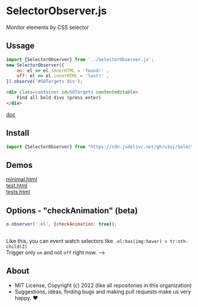 # SelectorObserver.js
Monitor elements by CSS selector

## Ussage

```js
import {SelectorObserver} from '../SelectorObserver.js';
new SelectorObserver({
    on: el => el.innerHTML = 'found!' ,
    off: el => el.innerHTML = 'lost!' ,
}).observe('#SOTargets div');
```

```html
<div class=container id=SOTargets contenteditable>
    Find all bold divs (press enter)
</div>
```

[doc](https://doc.deno.land/https://cdn.jsdelivr.net/gh/u1ui/SelectorObserver.js@3.0.2/SelectorObserver.js)

## Install

```js
import {SelectorObserver} from "https://cdn.jsdelivr.net/gh/u1ui/SelectorObserver.js@3.0.2/SelectorObserver.min.js"
```

## Demos

[minimal.html](http://gcdn.li/u1ui/SelectorObserver.js/main/tests/minimal.html)  
[test.html](http://gcdn.li/u1ui/SelectorObserver.js/main/tests/test.html)  
[tests.html](http://gcdn.li/u1ui/SelectorObserver.js/main/tests/tests.html)  

## Options - "checkAnimation" (beta)

```javascript
o.observer('.el', {checkAnimation: true});
    
```

Like this, you can event watch selectors like `.el:has(img:hover) > tr:nth-child(2)`  
Trigger only `on` and not `off` right now.
-->

## About

- MIT License, Copyright (c) 2022 <u1> (like all repositories in this organization) <br>
- Suggestions, ideas, finding bugs and making pull requests make us very happy. ♥

